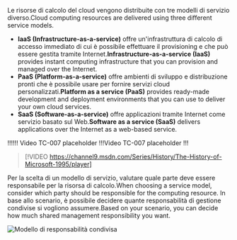 <span data-ttu-id="6098b-101">Le risorse di calcolo del cloud vengono distribuite con tre modelli di servizio diverso.</span><span class="sxs-lookup"><span data-stu-id="6098b-101">Cloud computing resources are delivered using three different service models.</span></span>

- <span data-ttu-id="6098b-102">**IaaS (Infrastructure-as-a-service)** offre un'infrastruttura di calcolo di accesso immediato di cui è possibile effettuare il provisioning e che può essere gestita tramite Internet.</span><span class="sxs-lookup"><span data-stu-id="6098b-102">**Infrastructure-as-a-service (IaaS)** provides instant computing infrastructure that you can provision and managed over the Internet.</span></span>
- <span data-ttu-id="6098b-103">**PaaS (Platform-as-a-service)** offre ambienti di sviluppo e distribuzione pronti che è possibile usare per fornire servizi cloud personalizzati.</span><span class="sxs-lookup"><span data-stu-id="6098b-103">**Platform as a service (PaaS)** provides ready-made development and deployment environments that you can use to deliver your own cloud services.</span></span>
- <span data-ttu-id="6098b-104">**SaaS (Software-as-a-service)** offre applicazioni tramite Internet come servizio basato sul Web.</span><span class="sxs-lookup"><span data-stu-id="6098b-104">**Software as a service (SaaS)** delivers applications over the Internet as a web-based service.</span></span>

<span data-ttu-id="6098b-105">!!!</span><span class="sxs-lookup"><span data-stu-id="6098b-105">!!!</span></span> <span data-ttu-id="6098b-106">Video TC-007 placeholder !!!</span><span class="sxs-lookup"><span data-stu-id="6098b-106">Video TC-007 placeholder !!!</span></span>

> [!VIDEO https://channel9.msdn.com/Series/History/The-History-of-Microsoft-1995/player]

<span data-ttu-id="6098b-107">Per la scelta di un modello di servizio, valutare quale parte deve essere responsabile per la risorsa di calcolo.</span><span class="sxs-lookup"><span data-stu-id="6098b-107">When choosing a service model, consider which party should be responsible for the computing resource.</span></span> <span data-ttu-id="6098b-108">In base allo scenario, è possibile decidere quante responsabilità di gestione condivise si vogliono assumere.</span><span class="sxs-lookup"><span data-stu-id="6098b-108">Based on your scenario, you can decide how much shared management responsibility you want.</span></span>

![Modello di responsabilità condivisa](../media-draft/3-shared-responsibility.png)
